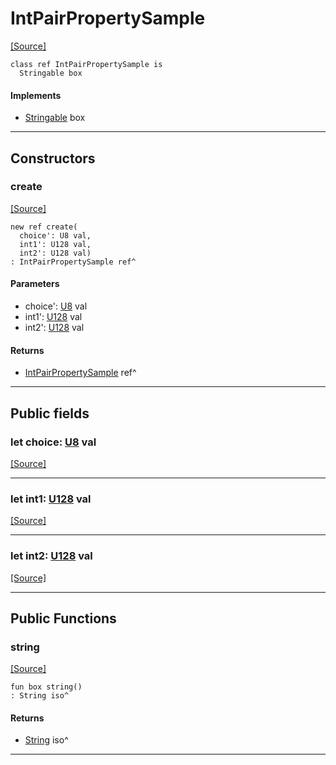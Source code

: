 # IntPairPropertySample
<span class="source-link">[[Source]](src/ponycheck/int_properties.md#L82)</span>
```pony
class ref IntPairPropertySample is
  Stringable box
```

#### Implements

* [Stringable](builtin-Stringable.md) box

---

## Constructors

### create
<span class="source-link">[[Source]](src/ponycheck/int_properties.md#L87)</span>


```pony
new ref create(
  choice': U8 val,
  int1': U128 val,
  int2': U128 val)
: IntPairPropertySample ref^
```
#### Parameters

*   choice': [U8](builtin-U8.md) val
*   int1': [U128](builtin-U128.md) val
*   int2': [U128](builtin-U128.md) val

#### Returns

* [IntPairPropertySample](ponycheck-IntPairPropertySample.md) ref^

---

## Public fields

### let choice: [U8](builtin-U8.md) val
<span class="source-link">[[Source]](src/ponycheck/int_properties.md#L83)</span>



---

### let int1: [U128](builtin-U128.md) val
<span class="source-link">[[Source]](src/ponycheck/int_properties.md#L84)</span>



---

### let int2: [U128](builtin-U128.md) val
<span class="source-link">[[Source]](src/ponycheck/int_properties.md#L85)</span>



---

## Public Functions

### string
<span class="source-link">[[Source]](src/ponycheck/int_properties.md#L92)</span>


```pony
fun box string()
: String iso^
```

#### Returns

* [String](builtin-String.md) iso^

---

